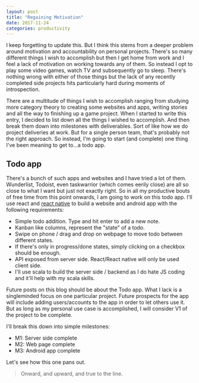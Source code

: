 ```yaml
---
layout: post
title: "Regaining Motivation"
date: 2017-11-24
categories: productivity
---
```


I keep forgetting to update this. But I think this stems from a deeper problem around motivation and accountability on personal projects. There's so many different things I wish to accomplish but then I get home from work and I feel a lack of motivation on working towards any of them. So instead I opt to play some video games, watch TV and subsequently go to sleep. There's nothing wrong with either of those things but the lack of any recently completed side projects hits particularly hard during moments of introspection. 

There are a multitude of things I wish to accomplish ranging from studying more category theory to creating some websites and apps, writing stories and all the way to finishing up a game project. When I started to write this entry, I decided to list down all the things I wished to accomplish. And then break them down into milestones with deliverables. Sort of like how we do project deliveries at work. But for a single person team, that's probably not the right approach. So instead, I'm going to start (and complete) one thing I've been meaning to get to...a todo app. 

## Todo app

There's a bunch of such apps and websites and I have tried a lot of them. Wunderlist, Todoist, even taskwarrior (which comes eerily close) are all so close to what I want but just not exactly right. So in all my productive bouts of free time from this point onwards, I am going to work on this todo app. I'll use react and [react native](https://facebook.github.io/react-native/) to build a website and android app with the following requirements:

* Simple todo addition. Type and hit enter to add a new note.
* Kanban like columns, represent the "state" of a todo.
* Swipe on phone / drag and drop on webpage to move todo between different states.
* If there's only in progress/done states, simply clicking on a checkbox should be enough.
* API exposed from server side. React/React native will only be used client side.
* I'll use scala to build the server side / backend as I do hate JS coding and it'll help with my scala skills.

Future posts on this blog should be about the Todo app. What I lack is a singleminded focus on one particular project. Future prospects for the app will include adding users/accounts to the app in order to let others use it. But as long as my personal use case is accomplished, I will consider V1 of the project to be complete. 

I'll break this down into simple milestones:
* M1: Server side complete
* M2: Web page complete
* M3: Android app complete

Let's see how this one pans out. 

>Onward, and upward, and true to the line.
